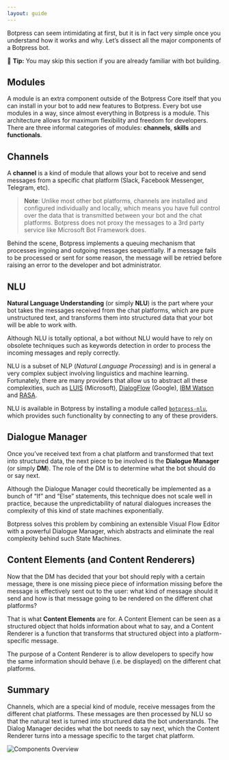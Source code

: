 ```yaml
---
layout: guide
---
```


Botpress can seem intimidating at first, but it is in fact very simple once you understand how it works and why. Let’s dissect all the major components of a Botpress bot. 

🌟 **Tip:** You may skip this section if you are already familiar with bot building.

## Modules <a class="toc" id="modules" href="#modules"></a>

A module is an extra component outside of the Botpress Core itself that you can install in your bot to add new features to Botpress. Every bot use modules in a way, since almost everything in Botpress is a module. This architecture allows for maximum flexibility and freedom for developers. There are three informal categories of modules: **channels**, **skills** and **functionals**.

## Channels <a class="toc" id="channels" href="#channels"></a>

A **channel** is a kind of module that allows your bot to receive and send messages from a specific chat platform (Slack, Facebook Messenger, Telegram, etc).

> **Note**: Unlike most other bot platforms, channels are installed and configured individually and locally, which means you have full control over the data that is transmitted between your bot and the chat platforms. Botpress does not proxy the messages to a 3rd party service like Microsoft Bot Framework does.

Behind the scene, Botpress implements a queuing mechanism that processes ingoing and outgoing messages sequentially. If a message fails to be processed or sent for some reason, the message will be retried before raising an error to the developer and bot administrator.

## NLU <a class="toc" id="nlu" href="#nlu"></a>

**Natural Language Understanding** (or simply **NLU**) is the part where your bot takes the messages received from the chat platforms, which are pure unstructured text, and transforms them into structured data that your bot will be able to work with.

Although NLU is totally optional, a bot without NLU would have to rely on obsolete techniques such as keywords detection in order to process the incoming messages and reply correctly.

NLU is a subset of NLP (_Natural Language Processing_) and is in general a very complex subject involving linguistics and machine learning. Fortunately, there are many providers that allow us to abstract all these complexities, such as [LUIS](https://luis.ai) (Microsoft), [DialogFlow](https://dialogflow.com/) (Google), [IBM Watson](https://www.ibm.com/watson/services/natural-language-understanding/) and [RASA](https://github.com/RasaHQ/rasa_nlu).

NLU is available in Botpress by installing a module called [`botpress-nlu`](https://github.com/botpress/botpress-nlu), which provides such functionality by connecting to any of these providers.

## Dialogue Manager <a class="toc" id="dialogue" href="#dialogue"></a>

Once you’ve received text from a chat platform and transformed that text into structured data, the next piece to be involved is the **Dialogue Manager** (or simply **DM**). The role of the DM is to determine what the bot should do or say next. 

Although the Dialogue Manager could theoretically be implemented as a bunch of “If” and “Else” statements, this technique does not scale well in practice, because the unpredictability of natural dialogues increases the complexity of this kind of state machines exponentially.

Botpress solves this problem by combining an extensible Visual Flow Editor with a powerful Dialogue Manager, which abstracts and eliminate the real complexity behind such State Machines.

## Content Elements (and Content Renderers) <a class="toc" id="content" href="#content"></a>

Now that the DM has decided that your bot should reply with a certain message, there is one missing piece piece of information missing before the message is effectively sent out to the user: what kind of message should it send and how is that message going to be rendered on the different chat platforms?

That is what **Content Elements** are for. A Content Element can be seen as a structured object that holds information about what to say, and a Content Renderer is a function that transforms that structured object into a platform-specific message.

The purpose of a Content Renderer is to allow developers to specify how the same information should behave (i.e. be displayed) on the different chat platforms.

## Summary

Channels, which are a special kind of module, receive messages from the different chat platforms. These messages are then processed by NLU so that the natural text is turned into structured data the bot understands. The Dialog Manager decides what the bot needs to say next, which the Content Renderer turns into a message specific to the target chat platform.

![Components Overview][components]

[components]: {{site.baseurl}}/images/components.png
